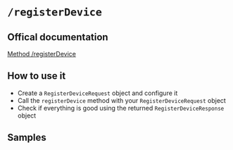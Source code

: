 # `/registerDevice`

## Offical documentation

[Method /registerDevice](http://www.pushwoosh.com/programming-push-notification/pushwoosh-push-notification-remote-api/#PushserviceAPI-MethodRegister)

## How to use it

 * Create a `RegisterDeviceRequest` object and configure it
 * Call the `registerDevice` method with your `RegisterDeviceRequest` object
 * Check if everything is good using the returned `RegisterDeviceResponse` object

## Samples
 
```php

```